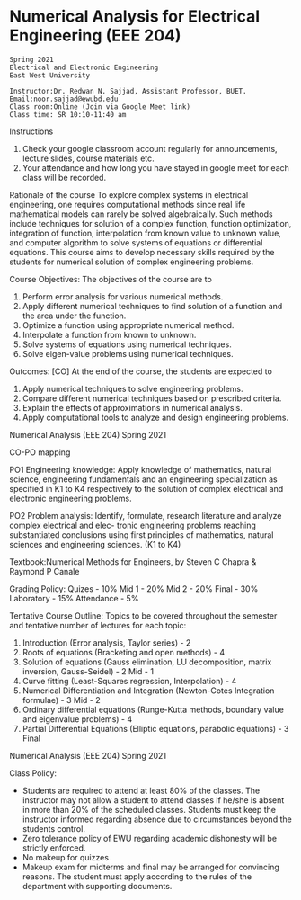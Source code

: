 # Numerical Analysis for Electrical Engineering (EEE 204)

```
Spring 2021
Electrical and Electronic Engineering
East West University
```
```
Instructor:Dr. Redwan N. Sajjad, Assistant Professor, BUET.
Email:noor.sajjad@ewubd.edu
Class room:Online (Join via Google Meet link)
Class time: SR 10:10-11:40 am
```
Instructions

1. Check your google classroom account regularly for announcements, lecture slides, course materials etc.
2. Your attendance and how long you have stayed in google meet for each class will be recorded.

Rationale of the course
To explore complex systems in electrical engineering, one requires computational methods since real life
mathematical models can rarely be solved algebraically. Such methods include techniques for solution of a
complex function, function optimization, integration of function, interpolation from known value to unknown
value, and computer algorithm to solve systems of equations or differential equations. This course aims to
develop necessary skills required by the students for numerical solution of complex engineering problems.

Course Objectives:
The objectives of the course are to

1. Perform error analysis for various numerical methods.
2. Apply different numerical techniques to find solution of a function and the area under the function.
3. Optimize a function using appropriate numerical method.
4. Interpolate a function from known to unknown.
5. Solve systems of equations using numerical techniques.
6. Solve eigen-value problems using numerical techniques.

Outcomes: [CO]
At the end of the course, the students are expected to

1. Apply numerical techniques to solve engineering problems.
2. Compare different numerical techniques based on prescribed criteria.
3. Explain the effects of approximations in numerical analysis.
4. Apply computational tools to analyze and design engineering problems.


Numerical Analysis (EEE 204) Spring 2021

CO-PO mapping

PO1 Engineering knowledge: Apply knowledge of mathematics, natural science, engineering fundamentals
and an engineering specialization as specified in K1 to K4 respectively to the solution of complex electrical
and electronic engineering problems.

PO2 Problem analysis: Identify, formulate, research literature and analyze complex electrical and elec-
tronic engineering problems reaching substantiated conclusions using first principles of mathematics, natural
sciences and engineering sciences. (K1 to K4)

Textbook:Numerical Methods for Engineers, by Steven C Chapra & Raymond P Canale

Grading Policy:
Quizes - 10%
Mid 1 - 20%
Mid 2 - 20%
Final - 30%
Laboratory - 15%
Attendance - 5%

Tentative Course Outline:
Topics to be covered throughout the semester and tentative number of lectures for each topic:

1. Introduction (Error analysis, Taylor series) - 2
2. Roots of equations (Bracketing and open methods) - 4
3. Solution of equations (Gauss elimination, LU decomposition, matrix inversion, Gauss-Seidel) - 2
    Mid - 1
4. Curve fitting (Least-Squares regression, Interpolation) - 4
5. Numerical Differentiation and Integration (Newton-Cotes Integration formulae) - 3
    Mid - 2
6. Ordinary differential equations (Runge-Kutta methods, boundary value and eigenvalue problems) - 4
7. Partial Differential Equations (Elliptic equations, parabolic equations) - 3
    Final


Numerical Analysis (EEE 204) Spring 2021

Class Policy:

- Students are required to attend at least 80% of the classes. The instructor may not allow a student
    to attend classes if he/she is absent in more than 20% of the scheduled classes. Students must keep
    the instructor informed regarding absence due to circumstances beyond the students control.
- Zero tolerance policy of EWU regarding academic dishonesty will be strictly enforced.
- No makeup for quizzes
- Makeup exam for midterms and final may be arranged for convincing reasons. The student must apply
    according to the rules of the department with supporting documents.


